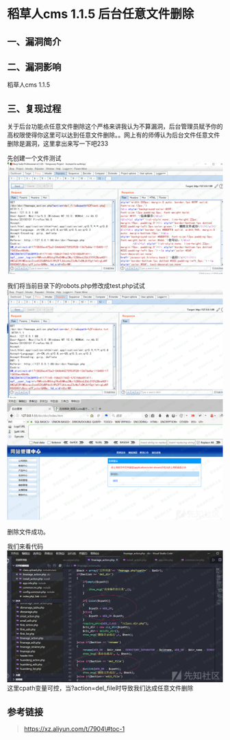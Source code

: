 稻草人cms 1.1.5 后台任意文件删除
================================

一、漏洞简介
------------

二、漏洞影响
------------

稻草人cms 1.1.5

三、复现过程
------------

关于后台功能点任意文件删除这个严格来讲我认为不算漏洞，后台管理员赋予你的高权限使得你这里可以达到任意文件删除。。网上有的师傅认为后台文件任意文件删除是漏洞，这里拿出来写一下吧233

先创建一个文件测试![11.png](./resource/稻草人cms1.1.5后台任意文件删除/media/rId24.png)

我们将当前目录下的robots.php修改成test.php试试![2.png](./resource/稻草人cms1.1.5后台任意文件删除/media/rId25.png)
![3.png](./resource/稻草人cms1.1.5后台任意文件删除/media/rId26.png)

删除文件成功。

我们来看代码
![4.png](./resource/稻草人cms1.1.5后台任意文件删除/media/rId27.png)
这里cpath变量可控，当?action=del\_file时导致我们达成任意文件删除

参考链接
--------

> https://xz.aliyun.com/t/7904\#toc-1

